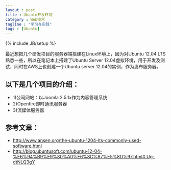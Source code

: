 ```yaml
---
layout : post
title : Ubuntu开发环境
category : Web技术
tagline : "学习与实践"
tags : [Ubuntu]
---
```

{% include JB/setup %}



最近想把几个研发项目的服务器端搭建在Linux环境上，因为对Ubuntu 12.04 LTS熟悉一些，所以在笔记本上搭建了Ubuntu Server 12.04虚拟环境，用于开发及测试，同时在AWS上也创建一个Ubuntu server 12.04的实例，作为发布服务器。

以下是几个项目的介绍：
-----------------

* 1)公司网站：以Joomla 2.5.1x作为内容管理系统
* 2)Openfire即时通讯服务器
* 3)流媒体服务器



参考文章：
-----------

* http://www.ansen.org/the-ubuntu-1204-lts-commonly-used-software.html
* http://blog.ubuntusoft.com/ubuntu-12-04-%E6%94%B9%E9%80%A0%E6%8C%87%E5%8D%97.html#.Ug-dtNLQ3gY
